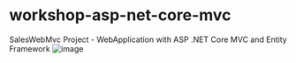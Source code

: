 # workshop-asp-net-core-mvc
SalesWebMvc Project - WebApplication with ASP .NET Core MVC and Entity Framework
![image](https://user-images.githubusercontent.com/88167353/209849005-9052c776-766a-4f04-aea1-07c4c0f1e2dd.png)
